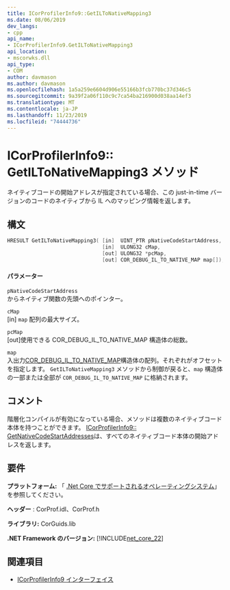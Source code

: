 ```yaml
---
title: ICorProfilerInfo9::GetILToNativeMapping3
ms.date: 08/06/2019
dev_langs:
- cpp
api_name:
- ICorProfilerInfo9.GetILToNativeMapping3
api_location:
- mscorwks.dll
api_type:
- COM
author: davmason
ms.author: davmason
ms.openlocfilehash: 1a5a259e6604d906e55166b3fcb770bc37d346c5
ms.sourcegitcommit: 9a39f2a06f110c9c7ca54ba216900d038aa14ef3
ms.translationtype: MT
ms.contentlocale: ja-JP
ms.lasthandoff: 11/23/2019
ms.locfileid: "74444736"
---
```

# <a name="icorprofilerinfo9getiltonativemapping3-method"></a>ICorProfilerInfo9:: GetILToNativeMapping3 メソッド

ネイティブコードの開始アドレスが指定されている場合、この just-in-time バージョンのコードのネイティブから IL へのマッピング情報を返します。

## <a name="syntax"></a>構文

```cpp
HRESULT GetILToNativeMapping3( [in]  UINT_PTR pNativeCodeStartAddress,
                               [in]  ULONG32 cMap,
                               [out] ULONG32 *pcMap,
                               [out] COR_DEBUG_IL_TO_NATIVE_MAP map[]);
```

#### <a name="parameters"></a>パラメーター

`pNativeCodeStartAddress` \
からネイティブ関数の先頭へのポインター。

`cMap` \
[in] `map` 配列の最大サイズ。

`pcMap` \
[out]使用できる COR_DEBUG_IL_TO_NATIVE_MAP 構造体の総数。

`map` \
入出力[COR_DEBUG_IL_TO_NATIVE_MAP](../debugging/cor-debug-il-to-native-map-structure.md)構造体の配列。それぞれがオフセットを指定します。 `GetILToNativeMapping3` メソッドから制御が戻ると、`map` 構造体の一部または全部が `COR_DEBUG_IL_TO_NATIVE_MAP` に格納されます。

## <a name="remarks"></a>コメント

階層化コンパイルが有効になっている場合、メソッドは複数のネイティブコード本体を持つことができます。 [ICorProfilerInfo9:: GetNativeCodeStartAddresses](../../../../docs/framework/unmanaged-api/profiling/icorprofilerinfo9-getnativecodestartaddresses-method.md)は、すべてのネイティブコード本体の開始アドレスを返します。

## <a name="requirements"></a>要件

**プラットフォーム:** 「 [.Net Core でサポートされるオペレーティングシステム](../../../core/install/dependencies.md?tabs=netcore30&pivots=os-windows)」を参照してください。

**ヘッダー** : CorProf.idl、CorProf.h

**ライブラリ:** CorGuids.lib

**.NET Framework のバージョン:** [!INCLUDE[net_core_22](../../../../includes/net-core-22-md.md)]

## <a name="see-also"></a>関連項目

- [ICorProfilerInfo9 インターフェイス](../../../../docs/framework/unmanaged-api/profiling/icorprofilerinfo9-interface.md)
